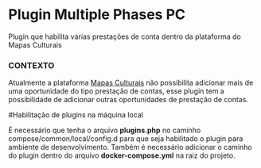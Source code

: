 # Plugin Multiple Phases PC
Plugin que habilita várias prestações de conta dentro da plataforma do Mapas Culturais

### CONTEXTO
Atualmente a plataforma [Mapas Culturais](https://github.com/mapasculturais/mapasculturais) não possibilita adicionar mais de uma oportunidade do tipo prestação de contas, esse plugin tem a possibilidade de adicionar outras oportunidades de prestação de contas.

#Habilitação de plugins na máquina local

É necessário que tenha o arquivo **plugins.php** no caminho compose/common/local/config.d para que seja habilitado o plugin para ambiente de desenvolvimento. Também é necessário adicionar o caminho do plugin dentro do arquivo **docker-compose.yml** na raiz do projeto.
